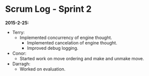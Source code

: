 Scrum Log - Sprint 2
====================

**2015-2-25:**
* Terry:
  * Implemented concurrency of engine thought. 
	* Implemented cancelation of engine thought.
	* Improved debug logging. 
* Conor:
  * Started work on move ordering and make and unmake move.
* Darragh:
  * Worked on evaluation. 
